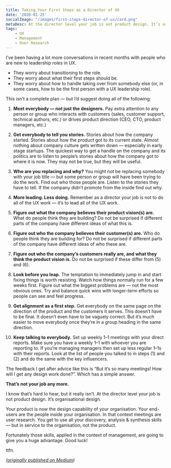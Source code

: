 ```yaml
---
title: Taking Your First Steps as a Director of UX
date: '2020-01-25'
socialImage: "/images/first-steps-director-of-ux/card.png"
metaDesc: At the director level your job is not product design. It’s organisational design. Your product is now the design capability of your organisation. Your end-users are the people inside your organisation.
tags: 
    - UX
    - Management
    - User Research
---
```


I’ve been having a lot more conversations in recent months with people who are new to leadership roles in UX.

* They worry about transitioning to the role.
* They worry about what their first steps should be.
* They worry about how to handle taking over from somebody else (or, in some cases, how to be the first person with a UX leadership role).

This isn’t a complete plan — but I’d suggest doing all of the following:

1. **Meet everybody — not just the designers.** Pay extra attention to any person or group who interacts with customers (sales, customer support, technical authors, etc.) or drives product direction (CEO, CTO, product managers, etc.)

2. **Get everybody to tell you stories.** Stories about how the company started. Stories about how the product got to its current state. Almost nothing about company culture gets written down — especially in early stage startups. The quickest way to get a handle on the company and its politics are to listen to people’s stories about how the company got to where it is now. They may not be true, but they will be useful.

3. **Who are you replacing and why?** You might not be replacing somebody with your job title — but some person or group will have been trying to do the work. Find out who those people are. Listen to the stories they have to tell. If the company didn’t promote from the inside find out why.

4. **More leading. Less doing.** Remember as a director your job is not to do all of the UX work — it’s to lead all of the UX work.

5. **Figure out what the company believes their product vision(s) are.** What do people think they are building? Do not be surprised if different parts of the company have different ideas of what this is.

6. **Figure out who the company believes their customer(s) are.** Who do people think they are building for? Do not be surprised if different parts of the company have different ideas of who these are.

7. **Figure out who the company’s customers really are, and what they think the product vision is.** Do not be surprised if these differ from (5) and (6).

8. **Look before you leap.** The temptation to immediately jump in and start fixing things is worth resisting. Watch how things normally run for a few weeks first. Figure out what the biggest problems are — not the most obvious ones. Try and balance quick wins with longer-term efforts so people can see and feel progress.

9. **Get alignment as a first step.** Get everybody on the same page on the direction of the product and the customers it serves. This doesn’t have to be final. It doesn’t even have to be vaguely correct. But it’s much easier to move everybody once they’re in a group heading in the same direction.

10. **Keep talking to everybody.** Set up weekly 1–1 meetings with your direct reports. Make sure you have a weekly 1–1 with whoever you are reporting to. If you’re managing managers then set up less regular 1–1s with their reports. Look at the list of people you talked to in steps (1) and (2) and do the same with the key influencers.

The feedback I get after advice like this is “But it’s so many meetings! How will I get any design work done?”. Which has a simple answer.

**That’s not your job any more.**

I know that’s hard to hear, but it really isn’t. At the director level your job is not product design. It’s organisational design.

Your product is now the design capability of your organisation. Your end-users are the people inside your organisation. In that context meetings are user research. You get to use all your discovery, analysis & synthesis skills — but in service to the organisation, not the product.

Fortunately those skills, applied in the context of management, are going to give you a huge advantage. Good luck!

ttfn.

_([originally published on Medium](https://medium.com/quietstars/taking-your-first-steps-as-a-director-of-ux-32912f952af))_